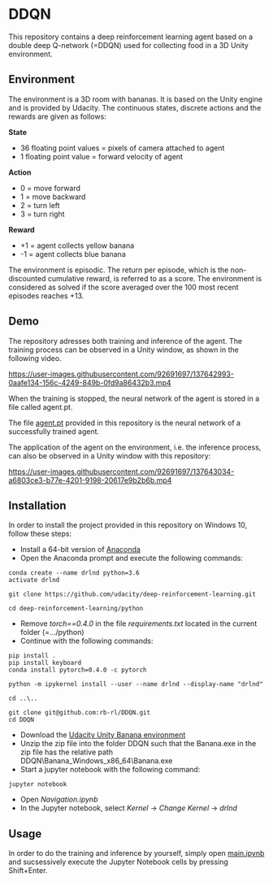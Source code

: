 # DDQN
This repository contains a deep reinforcement learning agent based on a double deep Q-network (=DDQN) used for collecting food in a 3D Unity environment.

## Environment

The environment is a 3D room with bananas. It is based on the Unity engine and is provided by Udacity. The continuous states, discrete actions and the rewards are given as follows:

**State**

- 36 floating point values = pixels of camera attached to agent
- 1 floating point value = forward velocity of agent

**Action**

- 0 = move forward
- 1 = move backward
- 2 = turn left
- 3 = turn right

**Reward**

- +1 = agent collects yellow banana
- -1 = agent collects blue banana

The environment is episodic. The return per episode, which is the non-discounted cumulative reward, is referred to as a score. The environment is considered as solved if the score averaged over the 100 most recent episodes reaches +13.

## Demo

The repository adresses both training and inference of the agent. The training process can be observed in a Unity window, as shown in the following video.

https://user-images.githubusercontent.com/92691697/137642993-0aafe134-156c-4249-849b-0fd9a86432b3.mp4

When the training is stopped, the neural network of the agent is stored in a file called agent.pt.

The file [agent.pt](agent.pt) provided in this repository is the neural network of a successfully trained agent.

The application of the agent on the environment, i.e. the inference process, can also be observed in a Unity window with this repository:

https://user-images.githubusercontent.com/92691697/137643034-a6803ce3-b77e-4201-9198-20617e9b2b6b.mp4

## Installation

In order to install the project provided in this repository on Windows 10, follow these steps:

- Install a 64-bit version of [Anaconda](https://anaconda.cloud/installers)
- Open the Anaconda prompt and execute the following commands:
```
conda create --name drlnd python=3.6
activate drlnd

git clone https://github.com/udacity/deep-reinforcement-learning.git

cd deep-reinforcement-learning/python
```
- Remove *torch==0.4.0* in the file *requirements.txt* located in the current folder (=.../python)
- Continue with the following commands:
```
pip install .
pip install keyboard
conda install pytorch=0.4.0 -c pytorch

python -m ipykernel install --user --name drlnd --display-name "drlnd"

cd ..\..

git clone git@github.com:rb-rl/DDQN.git
cd DDQN
```
- Download the [Udacity Unity Banana environment](https://s3-us-west-1.amazonaws.com/udacity-drlnd/P1/Banana/Banana_Windows_x86_64.zip)
- Unzip the zip file into the folder DDQN such that the Banana.exe in the zip file has the relative path DDQN\Banana_Windows_x86_64\Banana.exe
- Start a jupyter notebook with the following command:
```
jupyter notebook
```
- Open *Navigation.ipynb*
- In the Jupyter notebook, select *Kernel* -> *Change Kernel* -> *drlnd*

## Usage

In order to do the training and inference by yourself, simply open [main.ipynb](main.ipynb) and sucsessively execute the Jupyter Notebook cells by pressing Shift+Enter.
